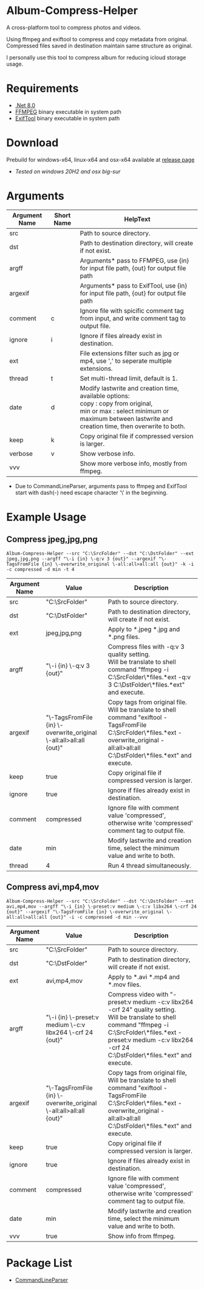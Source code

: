 # Album-Compress-Helper
A cross-platform tool to compress photos and videos.

Using ffmpeg and exiftool to compress and copy metadata from original. Compressed files saved in destination maintain same structure as original.

I personally use this tool to compress album for reducing icloud storage usage.

# Requirements
* [.Net 8.0](https://dotnet.microsoft.com/download/dotnet/8.0)
* [FFMPEG](https://www.ffmpeg.org/) binary executable in system path
* [ExifTool](https://exiftool.org/) binary executable in system path

# Download
Prebuild for windows-x64, linux-x64 and osx-x64 available at [release page](https://github.com/aiex718/Album-Compress-Helper/releases/)
* *Tested on windows 20H2 and osx big-sur*

# Arguments
| Argument Name | Short Name | HelpText                                                                                                                                                                         |
|---------------|------------|----------------------------------------------------------------------------------------------------------------------------------------------------------------------------------|
| src           |            | Path to source directory.                                                                                                                                                        |
| dst           |            | Path to destination directory, will create if not exist.                                                                                                                          |
| argff         |            | Arguments* pass to FFMPEG, use {in} for input file path, {out} for output file path                                                                                               |
| argexif       |            | Arguments* pass to ExifTool, use {in} for input file path, {out} for output file path                                                                                             |
| comment       | c          | Ignore file with spicific comment tag from input, and write comment tag to output file.                                                                                        |
| ignore        | i          | Ignore if files already exist in destination.                                                                                                                                    |
| ext           |            | File extensions filter such as jpg or mp4, use ',' to seperate multiple extensions.                                                                                               |
| thread        | t          | Set multi-thread limit, default is 1.                                                                                                                                            |
| date          | d          | Modify lastwrite and creation time, available options: <br />copy : copy from original,<br /> min or max : select minimum or maximum between lastwrite and creation time, then overwrite to both.  |
| keep          | k          | Copy original file if compressed version is larger. |
| verbose       | v          | Show verbose info.                                                                                                                                                               |
| vvv           |            | Show more verbose info, mostly from ffmpeg.                                                                                                                                      |

* Due to CommandLineParser, arguments pass to ffmpeg and ExifTool start with dash(-) need escape character '\\' in the beginning.

# Example Usage
## Compress jpeg,jpg,png

    Album-Compress-Helper --src "C:\SrcFolder" --dst "C:\DstFolder" --ext jpeg,jpg,png --argff "\-i {in} \-q:v 3 {out}" --argexif "\-TagsFromFile {in} \-overwrite_original \-all:all>all:all {out}" -k -i -c compressed -d min -t 4

| Argument Name | Value                                                                 | Description                                                                                                                                                                                   |
|---------------|-----------------------------------------------------------------------|-----------------------------------------------------------------------------------------------------------------------------------------------------------------------------------------------|
| src           | "C:\SrcFolder"                                                        | Path to source directory.                                                                                                                                                                     |
| dst           | "C:\DstFolder"                                                        | Path to destination directory, will create if not exist.                                                                                                                                      |
| ext           | jpeg,jpg,png                                                          | Apply to *.jpeg *.jpg and *.png files.                                                                                                                                                        |
| argff         | "\\-i {in} \\-q:v 3 {out}"                                            | Compress files with -q:v 3 quality setting.<br />Will be translate to shell command "ffmpeg -i C:\SrcFolder\\*files.*ext -q:v 3 C:\DstFolder\\*files.*ext" and execute.                              |
| argexif       | "\\-TagsFromFile {in} \\-overwrite_original \\-all:all>all:all {out}" | Copy tags from original file.<br /> Will be translate to shell command "exiftool -TagsFromFile C:\SrcFolder\\*files.*ext -overwrite_original -all:all>all:all C:\DstFolder\\*files.*ext" and execute. |
| keep          | true                                                                  | Copy original file if compressed version is larger.                                                                                                                                           |
| ignore        | true                                                                  | Ignore if files already exist in destination.                                                                                                                                                 |
| comment       | compressed                                                            | Ignore file with comment value 'compressed', otherwise write 'compressed' comment tag to output file.                                                                                             |
| date          | min                                                                   | Modify lastwrite and creation time, select the minimum value and write to both.                                                                                                               |
| thread        | 4                                                                     | Run 4 thread simultaneously.                                                                                                                                                                  |

## Compress avi,mp4,mov

    Album-Compress-Helper --src "C:\SrcFolder" --dst "C:\DstFolder" --ext avi,mp4,mov --argff "\-i {in} \-preset:v medium \-c:v libx264 \-crf 24 {out}" --argexif "\-TagsFromFile {in} \-overwrite_original \-all:all>all:all {out}" -i -c compressed -d min --vvv

| Argument Name | Value                                                                 | Description                                                                                                                                                                                                                      |
|---------------|-----------------------------------------------------------------------|----------------------------------------------------------------------------------------------------------------------------------------------------------------------------------------------------------------------------------|
| src           | "C:\SrcFolder"                                                        | Path to source directory.                                                                                                                                                                                                        |
| dst           | "C:\DstFolder"                                                        | Path to destination directory, will create if not exist.                                                                                                                                                                          |
| ext           | avi,mp4,mov                                                           | Apply to *.avi *.mp4 and *.mov files.                                                                                                                                                                                            |
| argff         | "\\-i {in} \\-preset:v medium \\-c:v libx264 \\-crf 24 {out}"         | Compress video with "-preset:v medium -c:v libx264 -crf 24" quality setting. <br />Will be translate to shell command "ffmpeg -i C:\SrcFolder\\*files.*ext -preset:v medium -c:v libx264 -crf 24 C:\DstFolder\\*files.*ext" and execute. |
| argexif       | "\\-TagsFromFile {in} \\-overwrite_original \\-all:all>all:all {out}" | Copy tags from original file, <br />Will be translate to shell command "exiftool -TagsFromFile C:\SrcFolder\\*files.*ext -overwrite_original -all:all>all:all C:\DstFolder\\*files.*ext" and execute.                                    |
| keep          | true                                                                  | Copy original file if compressed version is larger.                                                                                                                                                                              |
| ignore        | true                                                                  | Ignore if files already exist in destination.                                                                                                                                                                                    |
| comment       | compressed                                                            | Ignore file with comment value 'compressed', otherwise write 'compressed' comment tag to output file.                                                                                                                                |
| date          | min                                                                   | Modify lastwrite and creation time, select the minimum value and write to both.                                                                                                                                                  |
| vvv           | true                                                                   | Show info from ffmpeg.                                                                                                                                                                                                           |

# Package List
* [CommandLineParser](https://github.com/commandlineparser/commandline)
